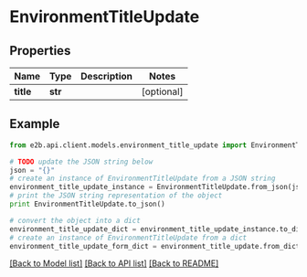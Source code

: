 # EnvironmentTitleUpdate


## Properties
Name | Type | Description | Notes
------------ | ------------- | ------------- | -------------
**title** | **str** |  | [optional] 

## Example

```python
from e2b.api.client.models.environment_title_update import EnvironmentTitleUpdate

# TODO update the JSON string below
json = "{}"
# create an instance of EnvironmentTitleUpdate from a JSON string
environment_title_update_instance = EnvironmentTitleUpdate.from_json(json)
# print the JSON string representation of the object
print EnvironmentTitleUpdate.to_json()

# convert the object into a dict
environment_title_update_dict = environment_title_update_instance.to_dict()
# create an instance of EnvironmentTitleUpdate from a dict
environment_title_update_form_dict = environment_title_update.from_dict(environment_title_update_dict)
```
[[Back to Model list]](../README.md#documentation-for-models) [[Back to API list]](../README.md#documentation-for-api-endpoints) [[Back to README]](../README.md)


